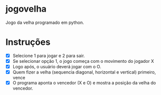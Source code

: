 # jogovelha
Jogo da velha programado em python.

# Instruções
- [x] Selecione 1 para jogar e 2 para sair.
- [x] Se selecionar opção 1, o jogo começa com o movimento do jogador X
- [x] Logo após, o usuário deverá jogar com o O.
- [x] Quem fizer a velha (sequencia diagonal, horizontal e vertical) primeiro, vence
- [x] O programa aponta o vencedor (X e O) e mostra a posição da velha do vencedor.
